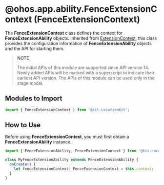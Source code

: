 # @ohos.app.ability.FenceExtensionContext (FenceExtensionContext)

The **FenceExtensionContext** class defines the context for **FenceExtensionAbility** objects. Inherited from [ExtensionContext](../apis-ability-kit/js-apis-inner-application-extensionContext.md), this class provides the configuration information of **FenceExtensionAbility** objects and the API for starting them.

> **NOTE**
>
> The initial APIs of this module are supported since API version 14. Newly added APIs will be marked with a superscript to indicate their earliest API version. 
> The APIs of this module can be used only in the stage model. 

## Modules to Import

```ts
import { FenceExtensionContext } from '@kit.LocationKit';
```

## How to Use

Before using **FenceExtensionContext**, you must first obtain a **FenceExtensionAbility** instance.

```ts
import { FenceExtensionAbility, FenceExtensionContext } from '@kit.LocationKit';

class MyFenceExtensionAbility extends FenceExtensionAbility {
  onCreate() {
    let fenceExtensionContext: FenceExtensionContext = this.context;
  }
}
```

